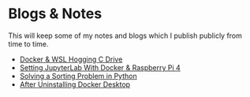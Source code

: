 # Blogs & Notes
This will keep some of my notes and blogs which I publish publicly from time to time.

- [Docker & WSL Hogging C Drive](24_Oct_2021_Docker_wsl_c_drive_space.md)
- [Setting JupyterLab With Docker & Raspberry Pi 4](25_1_2022_installing_jupyterlab.md)
- [Solving a Sorting Problem in Python](19_Mar_2022_reverse_sorting.md)
- [After Uninstalling Docker Desktop](1_Feb_2022_docker-ce_wsl.md)
